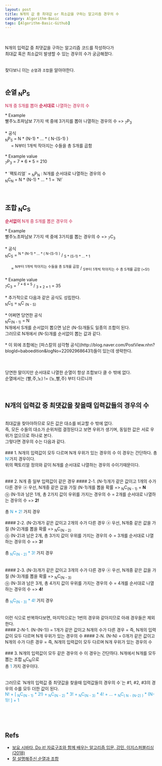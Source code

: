```yaml
---
layout: post
title: N개의 값 중 최대값 or 최소값을 구하는 알고리즘 경우의 수
category: Algorithm-Basic
tags: [Algorithm-Basic-Github]
---
```

<br><br>
N개의 입력값 중 최댓값을 구하는 알고리즘 코드를 작성하다가<br>
최대값 혹은 최소값이 발생할 수 있는 경우의 수가 궁금해졌다.<br>
<br>
<br>
찾다보니 이는 `순열`과 `조합`을 알아야한다.<br>
<br>
<h2> 순열 <sub>N</sub>P<sub>S</sub> </h2>
 <p style="color: #c7254e;">N개 중 S개를 뽑아 <strong>순서대로</strong> 나열하는 경우의 수</p>
  * Example <br>
    빨주노초파남보 7가지 색 중에 3가지를 뽑아 나열하는 경우의 수 => <sub>7</sub>P<sub>3</sub>
<br>
<br>
 * 공식<br>
<sub>N</sub>P<sub>S</sub> = N * (N-1) * ... * ( N-(S-1) )
 <br>
&nbsp;&nbsp;&nbsp;&nbsp;&nbsp;= N부터 1개씩 작아지는 수들을 총 S개를 곱함
<br>
<br>
 * Example value <br>
    <sub>7</sub>P<sub>3</sub> = 7 * 6 * 5 = 210
    <br>
    <br>
 * `팩토리얼`  = <sub>N</sub>P<sub>N</sub> : N개를 순서대로 나열하는 경우의 수<br>
    <sub>N</sub>C<sub>N</sub>  =  N * (N-1) * ... * 1 = `N!`
<br>
<br>
<br> 


<h2>조합 <sub>N</sub>C<sub>S</sub> </h2>
 <p style="color: #c7254e;"><strong>순서없이</strong> N개 중 S개를 뽑은 경우의 수</p>
  * Example <br>
    빨주노초파남보 7가지 색 중에 3가지를 뽑는 경우의 수 => <sub>7</sub>C<sub>3</sub>
<br>
<br>
 * 공식<br>
<sub>N</sub>C<sub>S</sub> = <sup>N * (N-1) * ... * ( N-(S-1) )</sup> / <sub>S * (S-1) * ... * 1</sub> 
 <br><br>
&nbsp;&nbsp;&nbsp;&nbsp;&nbsp;= <sup>N부터 1개씩 작아지는 수들을 총 S개를 곱함</sup>  /  <sub>S부터 1개씩 작아지는 수 총 S개를 곱함 (=S!)</sub>
<br>
<br>
 * Example value <br>
    <sub>7</sub>C<sub>3</sub> = <sup>7 * 6 * 5</sup>  /  <sub>3 * 2 * 1</sub> = 35
    <br>
    <br>
 * 추가적으로 다음과 같은 공식도 성립한다.<br>
    <sub>N</sub>C<sub>S</sub> = <sub>N</sub>C<sub> (N - S)</sub> <br>
 <br>
 * 어쩌면 당연한 공식<br>   
    <sub>N</sub>C<sub>(N - 1)</sub> = N
 <br>
 N개에서 S개를 순서없이 뽑으면 남은 (N-S)개들도 일종의 조합이 된다.<br> 
 그러므로 N개에서 (N-S)개를 순서없이 뽑는 값과 같다.<br>
 <br/>* 이 외에 조합에는 [파스칼의 삼각형 공식](http://blog.naver.com/PostView.nhn?blogId=baboedition&logNo=220929686431)들이 있는데 생략한다.<br>
<br> 
<br/> 
<br/> 
당연한 말이지만 순서대로 나열한 순열이 항상 조합보다 클 수 밖에 없다.<br>
순열에서는 (빨,주,노) != (노,빨,주) 부터 다르니까 <br>
<br/> 
<br/> 

## N개의 입력값 중 최댓값을 찾을때 입력값들의 경우의 수
<br/>
최대값을 찾아야하므로 모든 값은 대소를 비교할 수 밖에 없다.<br>
즉, 모든 수들의 대소가 순위처럼 결정된다고 보면 우위가 생기며, 동일한 값은 서로 우위가 없으므로 하나로 본다.<br/>
그렇다면 경우의 수는 다음과 같다.<br/>

<br/>
### 1. N개의 입력값이 모두 다르며 N개 우위가 있는 경우의 수
이 경우는 간단하다. 총 <span style="color:#2098d1;">N!</span>가지 경우이다.<br/>
위의 팩토리얼 정의와 같이 N개를 순서대로 나열하는 경우의 수이기때문이다. <br>
<br/>
<br/>
### 2. N개 중 일부 입력값이 같은 경우
#### 2-1. (N-1)개가 같은 값이고 1개의 수가 다른 경우
 ⓐ 우선,  N개중 같은 값을 가질 (N-1)개를 뽑을 확률 =>  <sub>N</sub>C<sub>(N - 1)</sub> = <b>N</b><br>
 ⓑ (N-1)과 남은 1개, 총 2가지 값이 우위를 가지는 경우의 수 = 2개를 순서대로 나열하는 경우의 수 => <b>2!</b><br><br>
총 <span style="color:#2098d1"> N * 2! </span> 가지 경우
<br>
<br>
#### 2-2. (N-2)개가 같은 값이고 2개의 수가 다른 경우
 ⓐ 우선,  N개중 같은 값을 가질 (N-2)개를 뽑을 확률 =>  <sub>N</sub>C<sub>(N - 2)</sub> <br>
 ⓑ (N-2)과 남은 2개, 총 3가지 값이 우위를 가지는 경우의 수 = 3개를 순서대로 나열하는 경우의 수 => <b>3!</b><br><br>
총 <span style="color:#2098d1"><sub>N</sub>C<sub>(N - 2)</sub> * 3!</span> 가지 경우
<br>
<br>
<br>
#### 2-3. (N-3)개가 같은 값이고 3개의 수가 다른 경우
 ⓐ 우선,  N개중 같은 값을 가질 (N-3)개를 뽑을 확률 =>  <sub>N</sub>C<sub>(N - 3)</sub> <br>
 ⓑ (N-3)과 남은 3개, 총 4가지 값이 우위를 가지는 경우의 수 = 4개를 순서대로 나열하는 경우의 수 => <b>4!</b><br><br>
총 <span style="color:#2098d1"><sub>N</sub>C<sub>(N - 3)</sub> * 4!</span> 가지 경우
<br>
<br>
<br>
이런 식으로 반복하다보면, 마지막으로는 1번의 경우와 같아지므로 아래 경우들은 제외한다.<br>
#### 2-N-1. (N-(N-1)) = 1개가 같은 값이고 N개의 수가 다른 경우 = 즉, N개의 입력값이 모두 다르며 N개 우위가 있는 경우의 수
#### 2-N. (N-N) = 0개가 같은 값이고 N개의 수가 다른 경우 = 즉, N개의 입력값이 모두 다르며 N개 우위가 있는 경우의 수
<br>
<br>
### 3. N개의 입력값이 모두 같은 경우의 수
이 경우는 간단하다. N개에서 N개를 모두 뽑는 조합 <sub>N</sub>C<sub>N</sub>으로 <br>
총 <span style="color:#2098d1">1</span> 가지 경우이다.<br/>
<br>
<br>
그러므로 `N개의 입력값 중 최댓값을 찾을때 입력값들의 경우의 수`는 #1, #2, #3의 경우의 수를 모두 더한 값이 된다.<br>
<span style="color:#2098d1;">
 N! + [ <sub>N</sub>C<sub>(N - 1)</sub> * 2!) +  <sub>N</sub>C<sub>(N - 2)</sub> * 3! + <sub>N</sub>C<sub>(N - 3)</sub> * 4! + ... + <sub>N</sub>C<sub>( N - (N-2) )</sub> * (N-1)! ] + 1
</span>





<br/><br/><br/>


## Refs

* [보요 시바타, Do it! 자료구조와 함께 배우는 알고리즘 입문, 강민,  이지스퍼블리싱(2018)](https://book.naver.com/bookdb/book_detail.nhn?bid=13560672)
* [잘 설명해주신 순열과 조합](http://blog.naver.com/PostView.nhn?blogId=baboedition&logNo=220929686431)

